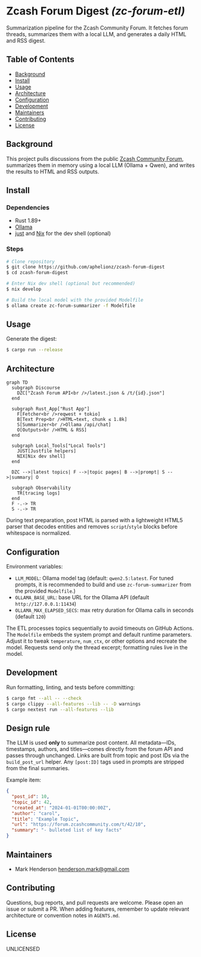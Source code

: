 # Zcash Forum Digest _(zc-forum-etl)_

Summarization pipeline for the Zcash Community Forum. It fetches forum threads, summarizes them with a local LLM, and generates a daily HTML and RSS digest.

## Table of Contents
- [Background](#background)
- [Install](#install)
- [Usage](#usage)
- [Architecture](#architecture)
- [Configuration](#configuration)
- [Development](#development)
- [Maintainers](#maintainers)
- [Contributing](#contributing)
- [License](#license)

## Background
This project pulls discussions from the public [Zcash Community Forum](https://forum.zcashcommunity.com/),
summarizes them in memory using a local LLM (Ollama + Qwen), and writes the
results to HTML and RSS outputs.

## Install
### Dependencies
- Rust 1.89+
- [Ollama](https://ollama.com/)
- [just](https://github.com/casey/just) and [Nix](https://nixos.org/) for the dev shell (optional)

### Steps
```sh
# Clone repository
$ git clone https://github.com/aphelionz/zcash-forum-digest
$ cd zcash-forum-digest

# Enter Nix dev shell (optional but recommended)
$ nix develop

# Build the local model with the provided Modelfile
$ ollama create zc-forum-summarizer -f Modelfile
```

## Usage
Generate the digest:
```sh
$ cargo run --release
```

## Architecture
```mermaid
graph TD
  subgraph Discourse
    DZC["Zcash Forum API<br />/latest.json & /t/{id}.json"]
  end

  subgraph Rust_App["Rust App"]
    F[Fetcher<br />reqwest + tokio]
    B[Text Prep<br />HTML→text, chunk ≤ 1.8k]
    S[Summarizer<br />Ollama /api/chat]
    O[Outputs<br />HTML & RSS]
  end

  subgraph Local_Tools["Local Tools"]
    JUST[Justfile helpers]
    NIX[Nix dev shell]
  end

  DZC -->|latest topics| F -->|topic pages| B -->|prompt| S -->|summary| O

  subgraph Observability
    TR[tracing logs]
  end
  F -.-> TR
  S -.-> TR
```

During text preparation, post HTML is parsed with a lightweight HTML5 parser
that decodes entities and removes `script`/`style` blocks before whitespace
is normalized.

## Configuration
Environment variables:
- `LLM_MODEL`: Ollama model tag (default: `qwen2.5:latest`. For tuned prompts, it is recommended to build and use `zc-forum-summarizer` from the provided `Modelfile`.)
- `OLLAMA_BASE_URL`: base URL for the Ollama API (default `http://127.0.0.1:11434`)
- `OLLAMA_MAX_ELAPSED_SECS`: max retry duration for Ollama calls in seconds (default `120`)

The ETL processes topics sequentially to avoid timeouts on GitHub Actions.
The `Modelfile` embeds the system prompt and default runtime parameters. Adjust it to tweak
`temperature`, `num_ctx`, or other options and recreate the model. Requests send only the
thread excerpt; formatting rules live in the model.

## Development
Run formatting, linting, and tests before committing:
```sh
$ cargo fmt --all -- --check
$ cargo clippy --all-features --lib -- -D warnings
$ cargo nextest run --all-features --lib
```

## Design rule

The LLM is used **only** to summarize post content. All metadata—IDs,
timestamps, authors, and titles—comes directly from the forum API and passes
through unchanged. Links are built from topic and post IDs via the
`build_post_url` helper. Any `[post:ID]` tags used in prompts are stripped from
the final summaries.

Example item:

```json
{
  "post_id": 10,
  "topic_id": 42,
  "created_at": "2024-01-01T00:00:00Z",
  "author": "carol",
  "title": "Example Topic",
  "url": "https://forum.zcashcommunity.com/t/42/10",
  "summary": "- bulleted list of key facts"
}
```

## Maintainers
- Mark Henderson <henderson.mark@gmail.com>

## Contributing
Questions, bug reports, and pull requests are welcome. Please open an
issue or submit a PR. When adding features, remember to update relevant
architecture or convention notes in `AGENTS.md`.

## License
UNLICENSED
